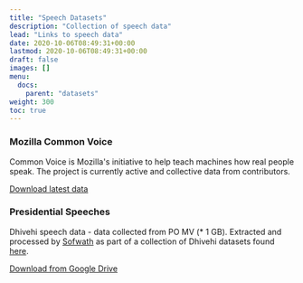 ```yaml
---
title: "Speech Datasets"
description: "Collection of speech data"
lead: "Links to speech data"
date: 2020-10-06T08:49:31+00:00
lastmod: 2020-10-06T08:49:31+00:00
draft: false
images: []
menu:
  docs:
    parent: "datasets"
weight: 300
toc: true
---
```



### Mozilla Common Voice
Common Voice is Mozilla's initiative to help teach machines how real people speak.
The project is currently active and collective data from
contributors.

[Download latest data](https://commonvoice.mozilla.org/dv/datasets)

### Presidential Speeches

Dhivehi speech data - data collected from PO MV (* 1 GB).
Extracted and processed by [Sofwath](https://github.com/Sofwath)
as part of a collection of Dhivehi datasets found [here](https://github.com/Sofwath/DhivehiDatasets).

[Download from Google Drive](https://drive.google.com/file/d/1vhMXoB2L23i4HfAGX7EYa4L-sfE4ThU5/view?usp=sharing)
